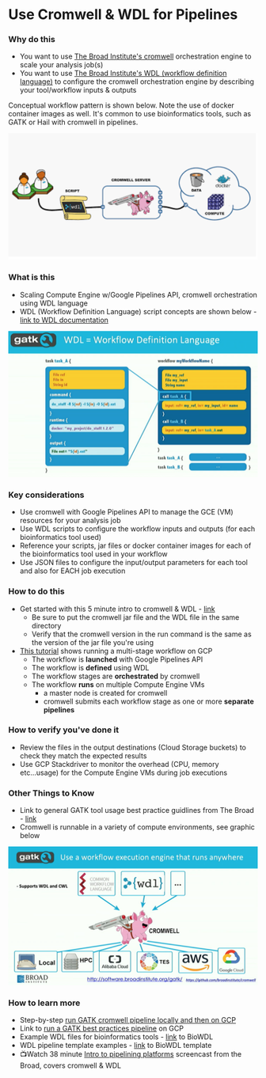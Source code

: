 # Use Cromwell & WDL for Pipelines

### Why do this
 - You want to use [The Broad Institute's cromwell](https://github.com/broadinstitute/cromwell) orchestration engine to scale your analysis job(s)
 - You want to use [The Broad Institute's WDL (workflow definition language)](https://software.broadinstitute.org/wdl) to configure the cromwell orchestration engine by describing your tool/workflow inputs & outputs

 Conceptual workflow pattern is shown below.  Note the use of docker container images as well.  It's common to use bioinformatics tools, such as GATK or Hail with cromwell in pipelines.

 [![wdl-cromwell](/images/wdl-cromwell.png)]()

### What is this
 - Scaling Compute Engine w/Google Pipelines API, cromwell orchestration using WDL language
 - WDL (Workflow Definition Language) script concepts are shown below - [link to WDL documentation](https://software.broadinstitute.org/wdl/documentation/quickstart)

[![wdl-concepts](/images/wdl-concepts.png)]()

### Key considerations
 - Use cromwell with Google Pipelines API to manage the GCE (VM) resources for your analysis job
 - Use WDL scripts to configure the workflow inputs and outputs (for each bioinformatics tool used)
 - Reference your scripts, jar files or docker container images for each of the bioinformatics tool used in your workflow
 - Use JSON files to configure the input/output parameters for each tool and also for EACH job execution

### How to do this
 - Get started with this 5 minute intro to cromwell & WDL - [link](https://cromwell.readthedocs.io/en/stable/tutorials/FiveMinuteIntro/)
     - Be sure to put the cromwell jar file and the WDL file in the same directory
     - Verify that the cromwell version in the run command is the same as the version of the jar file you're using
 - [This tutorial](https://wdl-runner.readthedocs.io/en/latest/GettingStarted/TutorialOverview/#tutorial-scenario) shows running a multi-stage workflow on GCP
    - The workflow is **launched** with Google Pipelines API
    - The workflow is **defined** using WDL
    - The workflow stages are **orchestrated** by cromwell
    - The workflow **runs** on multiple Compute Engine VMs
      - a master node is created for cromwell
      - cromwell submits each workflow stage as one or more **separate pipelines**

### How to verify you've done it
 - Review the files in the output destinations (Cloud Storage buckets) to check they match the expected results
 - Use GCP Stackdriver to monitor the overhead (CPU, memory etc...usage) for the Compute Engine VMs during job executions

### Other Things to Know
 - Link to general GATK tool usage best practice guidlines from The Broad - [link](https://software.broadinstitute.org/gatk/best-practices/)
 - Cromwell is runnable in a variety of compute environments, see graphic below

 [![cromwell-others](/images/cromwell-others.png)]()

### How to learn more
 - Step-by-step [run GATK cromwell pipeline locally and then on GCP](https://software.broadinstitute.org/gatk/documentation/article?id=12521)
 - Link to [run a GATK best practices pipeline](https://cloud.google.com/genomics/docs/tutorials/gatk) on GCP
 - Example WDL files for bioinformatics tools - [link](https://github.com/biowdl/tasks) to BioWDL
 - WDL pipeline template examples - [link](https://github.com/biowdl/pipeline-template) to BioWDL template
 - 📺Watch 38 minute [Intro to pipelining platforms](https://www.youtube.com/watch?v=HNONc2cmIO8&t=9s) screencast from the Broad, covers cromwell & WDL
